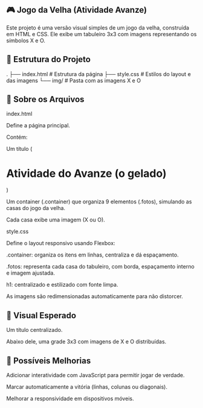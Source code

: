 ##   🎮 Jogo da Velha (Atividade Avanze)

Este projeto é uma versão visual simples de um jogo da velha, construída em HTML e CSS.
Ele exibe um tabuleiro 3x3 com imagens representando os símbolos X e O.

##  📂 Estrutura do Projeto
.
├── index.html   # Estrutura da página
├── style.css    # Estilos do layout e das imagens
└── img/         # Pasta com as imagens X e O

##  📝 Sobre os Arquivos
index.html

Define a página principal.

Contém:

Um título (<h1>Atividade do Avanze (o gelado)</h1>)

Um container (.container) que organiza 9 elementos (.fotos), simulando as casas do jogo da velha.

Cada casa exibe uma imagem (X ou O).

style.css

Define o layout responsivo usando Flexbox:

.container: organiza os itens em linhas, centraliza e dá espaçamento.

.fotos: representa cada casa do tabuleiro, com borda, espaçamento interno e imagem ajustada.

h1: centralizado e estilizado com fonte limpa.

As imagens são redimensionadas automaticamente para não distorcer.


##  🎨 Visual Esperado

Um título centralizado.

Abaixo dele, uma grade 3x3 com imagens de X e O distribuídas.

##  🔮 Possíveis Melhorias

Adicionar interatividade com JavaScript para permitir jogar de verdade.

Marcar automaticamente a vitória (linhas, colunas ou diagonais).

Melhorar a responsividade em dispositivos móveis.
